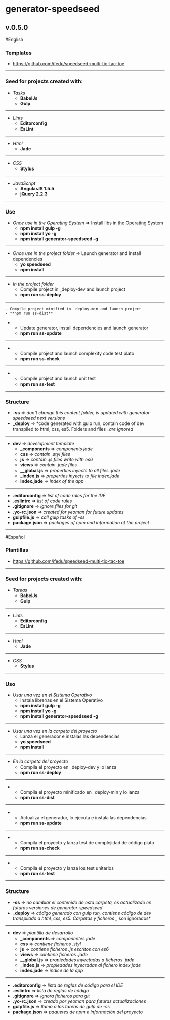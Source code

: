 # generator-speedseed
## v.0.5.0

#English
### Templates
- https://github.com/ifedu/speedseed-multi-tic-tac-toe

---

### Seed for projects created with:
- *Tasks*
    - **BabelJs**
    - **Gulp**

---

- *Lints*
    - **Editorconfig**
    - **EsLint**

---

- *Html*
    - **Jade**

---

- *CSS*
    - **Stylus**

---

- *JavaScript*
    - **AngularJS 1.5.5**
    - **jQuery 2.2.3**

---

### Use
- *Once use in the Operating System* => Install libs in the Operating System
    - **npm install gulp -g**
    - **npm install yo -g**
    - **npm install generator-speedseed -g**

---

- *Once use in the project folder* => Launch generator and install dependencies
    - **yo speedseed**
    - **npm install**

---

- *In the project folder*
    - Compile project in _deploy-dev and launch project
    - **npm run ss-deploy**

---
    - Compile project minified in _deploy-min and launch project
    - **npm run ss-dist**

-
    - Update generator, install dependencies and launch generator
    - **npm run ss-update**

---
-
    - Compile project and launch complexity code test plato
    - **npm run ss-check**

---
-
    - Compile project and launch unit test
    - **npm run ss-test**

---

### Structure
- **-ss** => *don't change this content folder, is updated with generator-speedseed next versions*
- **_deploy** => *code generated with gulp run, contain code of dev transpiled to html, css, es5. Folders and files _*are ignored*

---

- **dev** => *development template*
    - **_components** => *components jade*
    - **css** => *contain .styl files*
    - **js** => *contain .js files write with es6*
    - **views** => *contain .jade files*
    - **__global.js** => *properties inyects to all files .jade*
    - **_index.js** => *properties inyects to file index.jade*
    - **index.jade** => *index of the app*

---

- **.editorconfig** => *list of code rules for the IDE*
- **.eslintrc** => *list of code rules*
- **.gitignore** => *ignore files for git*
- **.yo-rc.json** => *created for yeoman for future updates*
- **gulpfile.js** => *call gulp tasks of -ss*
- **package.json** => *packages of npm and information of the project*

---

#Español
### Plantillas
- https://github.com/ifedu/speedseed-multi-tic-tac-toe

---

### Seed for projects created with:
- *Tareas*
    - **BabelJs**
    - **Gulp**

---

- *Lints*
    - **Editorconfig**
    - **EsLint**

---

- *Html*
    - **Jade**

---

- *CSS*
    - **Stylus**

---

### Uso
- *Usar una vez en el Sistema Operativo*
    - Instala librerías en el Sistema Operativo
    - **npm install gulp -g**
    - **npm install yo -g**
    - **npm install generator-speedseed -g**

---

- *Usar una vez en la carpeta del proyecto*
    - Lanza el generador e instalas las dependencias
    - **yo speedseed**
    - **npm install**

---

- *En la carpeta del proyecto*
    - Compila el proyecto en _deploy-dev y lo lanza
    - **npm run ss-deploy**
---
-
    - Compila el proyecto minificado en _deploy-min y lo lanza
    - **npm run ss-dist**
---
-
    - Actualiza el generador, lo ejecuta e instala las dependencias
    - **npm run ss-update**
---
-
    - Compila el proyecto y lanza test de complejidad de código plato
    - **npm run ss-check**
---
-
    - Compila el proyecto y lanza los test unitarios
    - **npm run ss-test**
---

### Structure
- **-ss** => *no cambiar el contenido de esta carpeta, es actualizado en futuras versiones de generator-speedseed*
- **_deploy** => *código generado con gulp run, contiene código de dev transpilado a html, css, es5. Carpetas y ficheros _* son ignorados*

---

- **dev** => *plantilla de desarrollo*
    - **_components** => *componentes jade*
    - **css** => *contiene  ficheros .styl*
    - **js** => *contiene ficheros .js escritos con es6*
    - **views** => *contiene ficheros .jade*
    - **__global.js** => *propiedades inyectadas a ficheros .jade*
    - **_index.js** => *propiedades inyectadas al fichero index.jade*
    - **index.jade** => *indice de la app*

---

- **.editorconfig** => *lista de reglas de código para el IDE*
- **.eslintrc** => *lista de reglas de código*
- **.gitignore** => *ignora ficheros para git*
- **.yo-rc.json** => *creado por yeoman para futuras actualizaciones*
- **gulpfile.js** => *llama a las tareas de gulp de -ss*
- **package.json** => *paquetes de npm e información del proyecto*